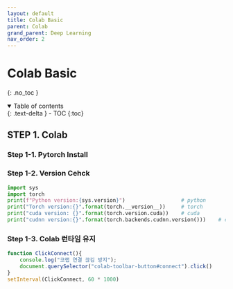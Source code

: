 ```yaml
---
layout: default
title: Colab Basic
parent: Colab
grand_parent: Deep Learning
nav_order: 2
---
```


# Colab Basic
{: .no_toc }

<details open markdown="block">
  <summary>
    Table of contents
  </summary>
  {: .text-delta }
- TOC
{:toc}
</details>

<!------------------------------------ STEP ------------------------------------>

## STEP 1. Colab 

### Step 1-1. Pytorch Install

### Step 1-2. Version Cehck

```python
import sys
import torch
print(f"Python version:{sys.version}")                  # python
print("Torch version:{}".format(torch.__version__))     # torch
print("cuda version: {}".format(torch.version.cuda))    # cuda
print("cudnn version:{}".format(torch.backends.cudnn.version()))    # cudnn
```

### Step 1-3. Colab 런타임 유지

```javascript
function ClickConnect(){
    console.log("코랩 연결 끊김 방지"); 
    document.querySelector("colab-toolbar-button#connect").click() 
}
setInterval(ClickConnect, 60 * 1000)
```